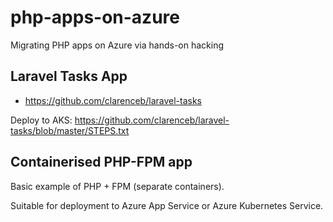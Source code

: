 # php-apps-on-azure
Migrating PHP apps on Azure via hands-on hacking

## Laravel Tasks App

* https://github.com/clarenceb/laravel-tasks

Deploy to AKS: https://github.com/clarenceb/laravel-tasks/blob/master/STEPS.txt

## Containerised PHP-FPM app

Basic example of PHP + FPM (separate containers).

Suitable for deployment to Azure App Service or Azure Kubernetes Service.

